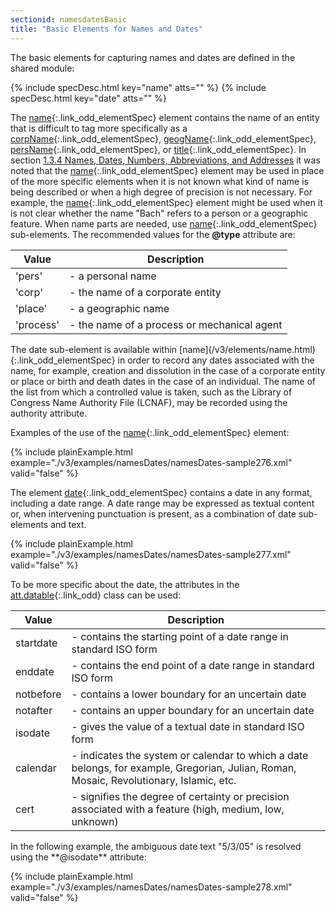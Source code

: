 ```yaml
---
sectionid: namesdatesBasic
title: "Basic Elements for Names and Dates"
---
```




The basic elements for capturing names and dates are defined in the shared module:



{% include specDesc.html key="name" atts="" %}
{% include specDesc.html key="date" atts="" %}



The [name](/v3/elements/name.html){:.link_odd_elementSpec} element contains the name of an entity that is difficult to
tag more specifically as a [corpName](/v3/elements/corpName.html){:.link_odd_elementSpec}, [geogName](/v3/elements/geogName.html){:.link_odd_elementSpec}, [persName](/v3/elements/persName.html){:.link_odd_elementSpec}, or [title](/v3/elements/title.html){:.link_odd_elementSpec}. In section <a class="link_ptr" title="Names, Dates, Numbers, Abbreviations, and Addresses" href="/v3/guidelines/shared.html#sharedNamesNumbersDates">1.3.4 Names, Dates, Numbers, Abbreviations, and Addresses</a> it was noted that the [name](/v3/elements/name.html){:.link_odd_elementSpec} element
may be used in place of the more specific elements when it is not known what kind
of name is
being described or when a high degree of precision is not necessary. For example,
the [name](/v3/elements/name.html){:.link_odd_elementSpec} element might be used when it is not clear whether the name "Bach"
refers to a person or a geographic feature. When name parts are needed, use [name](/v3/elements/name.html){:.link_odd_elementSpec} sub-elements. The recommended values for the **@type** attribute are:


<table class="table table-striped table-hover">
   <thead>
      <tr>
         <th>Value</th>
         <th>Description</th>
      </tr>
   </thead>
   <tbody>
      <tr>
         <td>'pers'</td>
         <td> - a personal name</td>
      </tr>
      <tr>
         <td>'corp'</td>
         <td> - the name of a corporate entity</td>
      </tr>
      <tr>
         <td>'place'</td>
         <td> - a geographic name</td>
      </tr>
      <tr>
         <td>'process'</td>
         <td> - the name of a process or mechanical agent</td>
      </tr>
   </tbody>
</table>
The date sub-element is available within [name](/v3/elements/name.html){:.link_odd_elementSpec} in order to record any
dates associated with the name, for example, creation and dissolution in the case
of a
corporate entity or place or birth and death dates in the case of an individual. The
name of
the list from which a controlled value is taken, such as the Library of Congress Name
Authority File (LCNAF), may be recorded using the authority attribute.

Examples of the use of the [name](/v3/elements/name.html){:.link_odd_elementSpec} element:

{% include plainExample.html example="./v3/examples/namesDates/namesDates-sample276.xml" valid="false" %}

The element [date](/v3/elements/date.html){:.link_odd_elementSpec} contains a date in any format, including a date range.
A date range may be expressed as textual content or, when intervening punctuation
is present,
as a combination of date sub-elements and text.

{% include plainExample.html example="./v3/examples/namesDates/namesDates-sample277.xml" valid="false" %}

To be more specific about the date, the attributes in the [att.datable](/v3/attribute-classes/att.datable.html){:.link_odd} class can be used:


<table class="table table-striped table-hover">
   <thead>
      <tr>
         <th>Value</th>
         <th>Description</th>
      </tr>
   </thead>
   <tbody>
      <tr>
         <td>
            <span class="att">startdate</span>
         </td>
         <td> - contains the starting point of a date range in standard ISO form</td>
      </tr>
      <tr>
         <td>
            <span class="att">enddate</span>
         </td>
         <td> - contains the end point of a date range in standard ISO form</td>
      </tr>
      <tr>
         <td>
            <span class="att">notbefore</span>
         </td>
         <td> - contains a lower boundary for an uncertain date</td>
      </tr>
      <tr>
         <td>
            <span class="att">notafter</span>
         </td>
         <td> - contains an upper boundary for an uncertain date</td>
      </tr>
      <tr>
         <td>
            <span class="att">isodate</span>
         </td>
         <td> - gives the value of a textual date in standard ISO form</td>
      </tr>
      <tr>
         <td>
            <span class="att">calendar</span>
         </td>
         <td> - indicates the system or calendar to which a date belongs, for example, Gregorian,
            Julian, Roman, Mosaic, Revolutionary, Islamic, etc.
         </td>
      </tr>
      <tr>
         <td>
            <span class="att">cert</span>
         </td>
         <td> - signifies the degree of certainty or precision associated with a feature (high,
            medium, low, unknown)
         </td>
      </tr>
   </tbody>
</table>
In the following example, the ambiguous date text "5/3/05" is resolved using the
**@isodate** attribute:

{% include plainExample.html example="./v3/examples/namesDates/namesDates-sample278.xml" valid="false" %}

